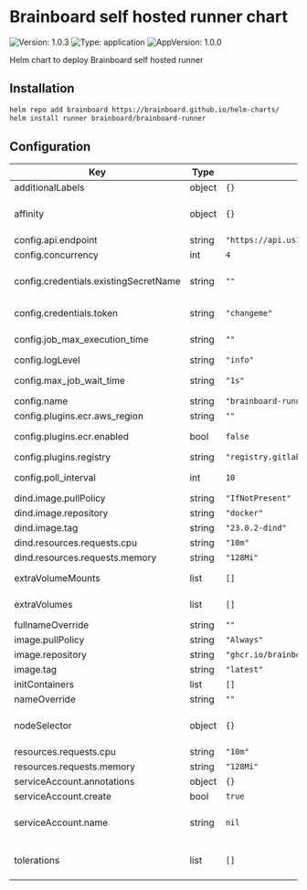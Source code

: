 # Brainboard self hosted runner chart

![Version: 1.0.3](https://img.shields.io/badge/Version-1.0.3-informational?style=flat-square) ![Type: application](https://img.shields.io/badge/Type-application-informational?style=flat-square) ![AppVersion: 1.0.0](https://img.shields.io/badge/AppVersion-1.0.0-informational?style=flat-square)

Helm chart to deploy Brainboard self hosted runner

## Installation

```sh
helm repo add brainboard https://brainboard.github.io/helm-charts/
helm install runner brainboard/brainboard-runner
```

## Configuration

| Key | Type | Default | Description |
|-----|------|---------|-------------|
| additionalLabels | object | `{}` |  |
| affinity | object | `{}` | Affinity for pod assignment https://kubernetes.io/docs/concepts/configuration/assign-pod-node/#affinity-and-anti-affinity |
| config.api.endpoint | string | `"https://api.us1.brainboard.co"` | brainboard API url |
| config.concurrency | int | `4` | maximum number of concurrent jobs |
| config.credentials.existingSecretName | string | `""` | name of an existing kubernetes secret containing RUNNER_TOKEN environment variable value if this is set, credentials.token value is ignored |
| config.credentials.token | string | `"changeme"` | runner token generated in Brainboard Private selfhosted runner settings |
| config.job_max_execution_time | string | `""` | maximum job execution time, in minutes - EX: 60. Leave empty for no limit |
| config.logLevel | string | `"info"` |  |
| config.max_job_wait_time | string | `"1s"` | maximum time to wait before starting a job - minimum=100ms |
| config.name | string | `"brainboard-runner"` | Name of the runner |
| config.plugins.ecr.aws_region | string | `""` | AWS ECR registry region |
| config.plugins.ecr.enabled | bool | `false` | Set this value to true if you host runner plugins in AWS ECR registry |
| config.plugins.registry | string | `"registry.gitlab.com/brainboard/plugins"` |  |
| config.poll_interval | int | `10` | interval between each runner API request to check for new jobs |
| dind.image.pullPolicy | string | `"IfNotPresent"` |  |
| dind.image.repository | string | `"docker"` |  |
| dind.image.tag | string | `"23.0.2-dind"` |  |
| dind.resources.requests.cpu | string | `"10m"` |  |
| dind.resources.requests.memory | string | `"128Mi"` |  |
| extraVolumeMounts | list | `[]` | Extra volume mounts to be added in addition to the default VolumeMounts |
| extraVolumes | list | `[]` | Extra volumes to be added in addition to the default Volumes |
| fullnameOverride | string | `""` |  |
| image.pullPolicy | string | `"Always"` |  |
| image.repository | string | `"ghcr.io/brainboard/runner"` |  |
| image.tag | string | `"latest"` |  |
| initContainers | list | `[]` | Additional custom init containers |
| nameOverride | string | `""` |  |
| nodeSelector | object | `{}` | nodeSelector to apply for pod assignment https://kubernetes.io/docs/concepts/scheduling-eviction/assign-pod-node/ |
| resources.requests.cpu | string | `"10m"` |  |
| resources.requests.memory | string | `"128Mi"` |  |
| serviceAccount.annotations | object | `{}` | Annotations to add to the service account |
| serviceAccount.create | bool | `true` | Specifies whether a service account should be created |
| serviceAccount.name | string | `nil` | The name of the service account to use. If not set and create is true, a name is generated using the fullname template |
| tolerations | list | `[]` | Tolerations for pod assignment https://kubernetes.io/docs/concepts/configuration/taint-and-toleration/ |